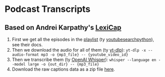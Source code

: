 # Podcast Transcripts

## Based on Andrei Karpathy's [LexiCap](https://karpathy.ai/lexicap/)

1. First we get all the episodes in the [playlist](https://www.youtube.com/playlist?list=PLrAXtmErZgOdP_8GztsuKi9nrraNbKKp4) (ty [youtubesearchpython](https://pypi.org/project/youtube-search-python/)), see their docs.
2. Then we download the audio for all of them (ty [yt-dlp](https://github.com/yt-dlp/yt-dlp)): `yt-dlp -x --audio-format mp3 -o {mp3_file} -- {youtube_video_id}`
3. Then we transcribe them (ty [OpenAI Whisper](https://github.com/openai/whisper)): `whisper --language en --model large -o {out_dir} -- {mp3_file}`
4. Download the raw captions data as a zip file [here](https://karpathy.ai/lexicap/data.zip).